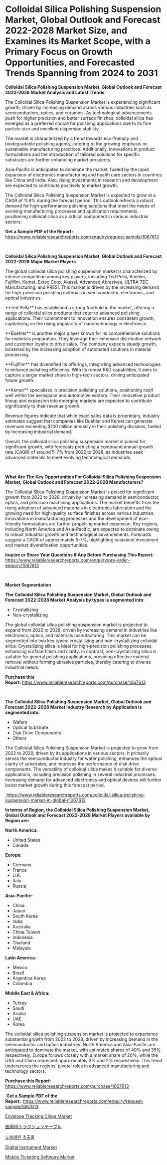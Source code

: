 <p><h1>Colloidal Silica Polishing Suspension Market, Global Outlook and Forecast 2022-2028 Market Size, and Examines its Market Scope, with a Primary Focus on Growth Opportunities, and Forecasted Trends Spanning from 2024 to 2031</h1></p><p><strong>Colloidal Silica Polishing Suspension Market, Global Outlook and Forecast 2022-2028 Market Analysis and Latest Trends</strong></p>
<p><p>The Colloidal Silica Polishing Suspension Market is experiencing significant growth, driven by increasing demand across various industries such as semiconductors, optics, and ceramics. As technological advancements push for higher precision and better surface finishes, colloidal silica has emerged as a preferred choice for polishing applications due to its fine particle size and excellent dispersion stability.</p><p>The market is characterized by a trend towards eco-friendly and biodegradable polishing agents, catering to the growing emphasis on sustainable manufacturing practices. Additionally, innovations in product formulations and the introduction of tailored solutions for specific substrates are further enhancing market prospects.</p><p>Asia-Pacific is anticipated to dominate the market, fueled by the rapid expansion of electronics manufacturing and health care sectors in countries like China and India. Also, rising investments in research and development are expected to contribute positively to market growth.</p><p>The Colloidal Silica Polishing Suspension Market is expected to grow at a CAGR of 11.8% during the forecast period. This outlook reflects a robust demand for high-performance polishing solutions that meet the needs of evolving manufacturing processes and application requirements, positioning colloidal silica as a critical component in various industrial sectors.</p></p>
<p><strong>Get a Sample PDF of the Report:&nbsp;</strong> <a href="https://www.reliableresearchreports.com/enquiry/request-sample/1067613">https://www.reliableresearchreports.com/enquiry/request-sample/1067613</a></p>
<p>&nbsp;</p>
<p><strong>Colloidal Silica Polishing Suspension Market, Global Outlook and Forecast 2022-2028 Major Market Players</strong></p>
<p><p>The global colloidal silica polishing suspension market is characterized by intense competition among key players, including Ted Pella, Buehler, Fujifilm, Kemet, Extec Corp, Akasel, Advanced Abrasives, ULTRA TEC Manufacturing, and PRESI. This market is driven by the increasing demand for high-precision polishing materials in semiconductor, electronics, and optical industries.</p><p>**Ted Pella** has established a strong foothold in the market, offering a range of colloidal silica products that cater to advanced polishing applications. Their commitment to innovation ensures consistent growth, capitalizing on the rising popularity of nanotechnology in electronics.</p><p>**Buehler** is another major player known for its comprehensive solutions for materials preparation. They leverage their extensive distribution network and customer loyalty to drive sales. The company expects steady growth, bolstered by the increasing adoption of automated solutions in material processing.</p><p>**Fujifilm** has diversified its offerings, integrating advanced technologies to enhance polishing efficiency. With its robust R&D capabilities, it aims to capture a larger market share in high-tech sectors, driving anticipated future growth.</p><p>**Kemet** specializes in precision polishing solutions, positioning itself well within the aerospace and automotive sectors. Their innovative product lineup and expansion into emerging markets are expected to contribute significantly to their revenue growth.</p><p>Revenue figures indicate that while exact sales data is proprietary, industry estimates suggest that companies like Buehler and Kemet can generate revenues exceeding $100 million annually in their polishing divisions, fueled by increasing industrial demand.</p><p>Overall, the colloidal silica polishing suspension market is poised for significant growth, with forecasts predicting a compound annual growth rate (CAGR) of around 5-7% from 2022 to 2028, as industries seek advanced materials to meet evolving technological demands.</p></p>
<p>&nbsp;</p>
<p><strong>What Are The Key Opportunities For Colloidal Silica Polishing Suspension Market, Global Outlook and Forecast 2022-2028 Manufacturers?</strong></p>
<p><p>The Colloidal Silica Polishing Suspension Market is poised for significant growth from 2022 to 2028, driven by increasing demand in semiconductor, optics, and precision machining applications. The market benefits from the rising adoption of advanced materials in electronics fabrication and the growing need for high-quality surface finishes across various industries. Innovations in manufacturing processes and the development of eco-friendly formulations are further propelling market expansion. Key regions, including North America and Asia-Pacific, are expected to dominate owing to robust industrial growth and technological advancements. Forecasts suggest a CAGR of approximately 5-7%, highlighting sustained investment and market diversification opportunities.</p></p>
<p><strong>Inquire or Share Your Questions If Any Before Purchasing This Report:</strong> <a href="https://www.reliableresearchreports.com/enquiry/pre-order-enquiry/1067613">https://www.reliableresearchreports.com/enquiry/pre-order-enquiry/1067613</a></p>
<p>&nbsp;</p>
<p><strong>Market Segmentation</strong></p>
<p><strong>The Colloidal Silica Polishing Suspension Market, Global Outlook and Forecast 2022-2028 Market Analysis by types is segmented into:</strong></p>
<p><ul><li>Crystallizing</li><li>Non-crystallizing</li></ul></p>
<p><p>The global colloidal silica polishing suspension market is projected to expand from 2022 to 2028, driven by increasing demand in industries like electronics, optics, and materials manufacturing. This market can be segmented into two key types: crystallizing and non-crystallizing colloidal silica. Crystallizing silica is ideal for high-precision polishing processes, enhancing surface finish and clarity. In contrast, non-crystallizing silica is suitable for general polishing applications, providing effective material removal without forming abrasive particles, thereby catering to diverse industrial needs.</p></p>
<p><strong>Purchase this Report:&nbsp;</strong><a href="https://www.reliableresearchreports.com/purchase/1067613">https://www.reliableresearchreports.com/purchase/1067613</a></p>
<p>&nbsp;</p>
<p><strong>The Colloidal Silica Polishing Suspension Market, Global Outlook and Forecast 2022-2028 Market Industry Research by Application is segmented into:</strong></p>
<p><ul><li>Wafers</li><li>Optical Substrate</li><li>Disk Drive Components</li><li>Others</li></ul></p>
<p><p>The Colloidal Silica Polishing Suspension Market is projected to grow from 2022 to 2028, driven by its applications in various sectors. It primarily serves the semiconductor industry for wafer polishing, enhances the optical clarity of substrates, and improves the performance of disk drive components. The versatility of colloidal silica makes it suitable for diverse applications, including precision polishing in several industrial processes. Increasing demand for advanced electronics and optical devices will further boost market growth during this forecast period.</p></p>
<p><a href="https://www.reliableresearchreports.com/colloidal-silica-polishing-suspension-market-in-global-r1067613">&nbsp;https://www.reliableresearchreports.com/colloidal-silica-polishing-suspension-market-in-global-r1067613</a></p>
<p><strong>In terms of Region, the Colloidal Silica Polishing Suspension Market, Global Outlook and Forecast 2022-2028 Market Players available by Region are:</strong></p>
<p>
    <p> <strong> North America: </strong>
        <ul>
            <li>United States</li>
            <li>Canada</li>
        </ul>
        </p> 
    <p> <strong> Europe: </strong>
        <ul>
            <li>Germany</li>
            <li>France</li>
            <li>U.K.</li>
            <li>Italy</li>
            <li>Russia</li>
        </ul>
        </p> 
    <p> <strong> Asia-Pacific: </strong>
        <ul>
            <li>China</li>
            <li>Japan</li>
            <li>South Korea</li>
            <li>India</li>
            <li>Australia</li>
            <li>China Taiwan</li>
            <li>Indonesia</li>
            <li>Thailand</li>
            <li>Malaysia</li>
        </ul>
        </p> 
    <p> <strong> Latin America: </strong>
        <ul>
            <li>Mexico</li>
            <li>Brazil</li>
            <li>Argentina Korea</li>
            <li>Colombia</li>
        </ul>
        </p> 
    <p> <strong> Middle East & Africa: </strong>
        <ul>
            <li>Turkey</li>
            <li>Saudi</li>
            <li>Arabia</li>
            <li>UAE</li>
            <li>Korea</li>
        </ul>
    </p>
    </p>
<p><p>The colloidal silica polishing suspension market is projected to experience substantial growth from 2022 to 2028, driven by increasing demand in the semiconductor and optics industries. North America and Asia-Pacific are anticipated to dominate the market, with estimated shares of 40% and 35% respectively. Europe follows closely with a market share of 20%, while the USA and China represent approximately 3% and 2% respectively. This trend underscores the regions' pivotal roles in advanced manufacturing and technology sectors.</p></p>
<p><strong>Purchase this Report: </strong><a href="https://www.reliableresearchreports.com/purchase/1067613">https://www.reliableresearchreports.com/purchase/1067613</a></p>
<p>&nbsp;<strong>Get a Sample PDF of the Report:&nbsp;&nbsp;</strong><a href="https://www.reliableresearchreports.com/enquiry/request-sample/1067613">https://www.reliableresearchreports.com/enquiry/request-sample/1067613</a></p>
<p><strong></strong></p>
<p><p><a href="https://medium.com/@chiragreportprime3/envelope-tracking-chips-market-size-is-growing-at-cagr-of-8-5-f4b785008d56">Envelope Tracking Chips Market</a></p><p><a href="https://medium.com/@marcus7cekruer/%E3%82%B0%E3%83%AD%E3%83%BC%E3%83%90%E3%83%AB%E5%8C%BB%E7%99%82%E3%83%88%E3%83%A9%E3%82%AF%E3%82%B7%E3%83%A7%E3%83%B3%E3%83%86%E3%83%BC%E3%83%96%E3%83%AB%E5%B8%82%E5%A0%B4%E3%81%AE%E3%83%88%E3%83%AC%E3%83%B3%E3%83%89%E3%81%AB%E9%96%A2%E3%81%99%E3%82%8B%E6%88%A6%E7%95%A5%E7%9A%84%E3%82%A4%E3%83%B3%E3%82%B5%E3%82%A4%E3%83%88-2024%E5%B9%B4-2031%E5%B9%B4-194%E3%83%9A%E3%83%BC%E3%82%B8%E3%81%A7%E3%82%AB%E3%83%90%E3%83%BC%E3%81%95%E3%82%8C%E3%81%A6%E3%81%84%E3%81%BE%E3%81%99-312010cd3297">医療用トラクションテーブル</a></p><p><a href="https://medium.com/@aishahocikgt/%EB%85%B8%EB%B9%8C%EB%A0%88%ED%8B%B4-%EC%B6%94%EC%B6%9C%EB%AC%BC-%EC%8B%9C%EC%9E%A5-2024-2031%EB%85%84-%EA%B8%80%EB%A1%9C%EB%B2%8C-%EB%B0%8F-%EC%A7%80%EC%97%AD-%EB%B6%84%EC%84%9D-d77feb84e5cc">노빌레틴 추출물</a></p><p><a href="https://www.linkedin.com/pulse/digital-instrument-market-research-report-exploring-size-gyk3e?trackingId=VxXbQ9RGRcCaJNFDzGi93Q%3D%3D">Digital Instrument Market</a></p><p><a href="https://www.linkedin.com/pulse/mobile-ticketing-software-industry-analysis-report-its-3740c?trackingId=0fz7DM1kQuGxtNwQNrv%2FdQ%3D%3D">Mobile Ticketing Software Market</a></p></p>